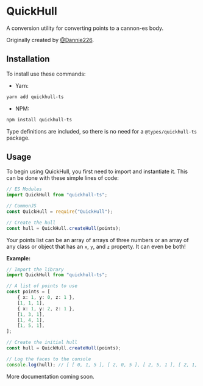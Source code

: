 # QuickHull

A conversion utility for converting points to a cannon-es body.

Originally created by [@Dannie226](https://github.com/Dannie226).

## Installation

To install use these commands:

- Yarn:

```sh
yarn add quickhull-ts
```

- NPM:

```sh
npm install quickhull-ts
```

Type definitions are included, so there is no need for a `@types/quickhull-ts` package.

## Usage

To begin using QuickHull, you first need to import and instantiate it. This can be done with these simple lines of code:

```ts
// ES Modules
import QuickHull from "quickhull-ts";

// CommonJS
const QuickHull = require("QuickHull");

// Create the hull
const hull = QuickHull.createHull(points);
```

Your points list can be an array of arrays of three numbers or an array of any class or object that has an `x`, `y`, and `z` property. It can even be both!

**Example:**

```ts
// Import the library
import QuickHull from "quickhull-ts";

// A list of points to use
const points = [
    { x: 1, y: 0, z: 1 },
    [1, 1, 1],
    { x: 1, y: 2, z: 1 },
    [1, 3, 1],
    [1, 4, 1],
    [1, 5, 1],
];

// Create the initial hull
const hull = QuickHull.createHull(points);

// Log the faces to the console
console.log(hull); // [ [ 0, 1, 5 ], [ 2, 0, 5 ], [ 2, 5, 1 ], [ 2, 1, 0 ] ]
```

More documentation coming soon.
